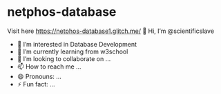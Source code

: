 # netphos-database
Visit here https://netphos-database1.glitch.me/
 👋 Hi, I’m @scientificslave
- 👀 I’m interested in Database Development
- 🌱 I’m currently learning from w3school
- 💞️ I’m looking to collaborate on ...
- 📫 How to reach me ...
- 😄 Pronouns: ...
- ⚡ Fun fact: ...

<!---
scientificslave/scientificslave is a ✨ special ✨ repository because its `README.md` (this file) appears on your GitHub profile.
You can click the Preview link to take a look at your changes.
--->
